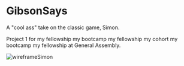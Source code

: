 # GibsonSays
A "cool ass" take on the classic game, Simon.

Project 1 for my fellowship my bootcamp my fellowship my cohort my bootcamp my fellowship at General Assembly.


![wireframeSimon](https://user-images.githubusercontent.com/45267019/118370801-61b63980-b577-11eb-91fe-9d859f6a11be.jpeg)
